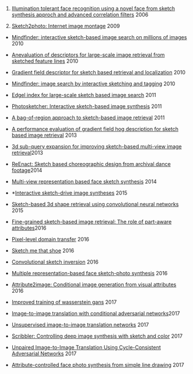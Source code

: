 1. [Illumination tolerant face recognition using a novel face from sketch synthesis approch and advanced correlation filters](http://xueshu.baidu.com/s?wd=paperuri%3A%28ad3d031446de898e507c7c7de4cec572%29&filter=sc_long_sign&sc_ks_para=q%3DIllumination%20Tolerant%20Face%20Recognition%20Using%20a%20Novel%20Face%20From%20Sketch%20Synthesis%20Approach%20and%20Advanced%20Correlation%20Filters&sc_us=5368160525585343042&tn=SE_baiduxueshu_c1gjeupa&ie=utf-8) 2006

2. [Sketch2photo: Internet image montage](http://orca.cf.ac.uk/45692/1/a124-chen.pdf) 2009

- [Mindfinder: interactive sketch-based image search on millions of images](http://xueshu.baidu.com/s?wd=Mindfinder%3A+interactive+sketch-based+image+search+on+millions+of+images&tn=SE_baiduxueshu_c1gjeupa&cl=3&ie=utf-8&bs=Edgel+index+for+large-scale+sketch+based+image+search&f=8&rsv_bp=1&rsv_sug2=1&sc_f_para=sc_tasktype%3D%7BfirstSimpleSearch%7D&rsv_n=2) 2010

- [Anevaluation of descriptors for large-scale image retrieval from sketched feature lines](http://xueshu.baidu.com/s?wd=Anevaluation+of+descriptors+for+large-scale+image+retrieval+from+sketched+feature+lines&tn=SE_baiduxueshu_c1gjeupa&cl=3&ie=utf-8&bs=Mindfinder%3A+interactive+sketch-based+image+search+on+millions+of+images&f=8&rsv_bp=1&rsv_sug2=1&sc_f_para=sc_tasktype%3D%7BfirstSimpleSearch%7D&rsv_n=2) 2010

- [Gradient field descriptor for sketch based retrieval and localization](http://xueshu.baidu.com/s?wd=Gradient+field+descriptor+for+sketch+based+retrieval+and+localization&tn=SE_baiduxueshu_c1gjeupa&cl=3&ie=utf-8&bs=Improved+training+of+wasserstein+gans&f=8&rsv_bp=1&rsv_sug2=1&sc_f_para=sc_tasktype%3D%7BfirstSimpleSearch%7D&rsv_n=2) 2010

- [Mindfinder: image search by interactive sketching and tagging](http://xueshu.baidu.com/s?wd=Mindfinder%3A+image+search+by+interactive+sketching+and+tagging&tn=SE_baiduxueshu_c1gjeupa&cl=3&ie=utf-8&bs=paperuri%3A%281481c44fdbcefa36c1a6acedcad6c604%29&f=8&rsv_bp=1&rsv_sug2=1&sc_f_para=sc_tasktype%3D%7BfirstSimpleSearch%7D&rsv_n=2) 2010

- [Edgel index for large-scale sketch based image search](http://xueshu.baidu.com/s?wd=Edgel+index+for+large-scale+sketch+based+image+search&tn=SE_baiduxueshu_c1gjeupa&cl=3&ie=utf-8&bs=Sketch2photo%3A+Internet+image+montage&f=8&rsv_bp=1&rsv_sug2=1&sc_f_para=sc_tasktype%3D%7BfirstSimpleSearch%7D&rsv_n=2) 2011



- [Photosketcher: Interactive sketch-based image synthesis](http://xueshu.baidu.com/s?wd=Photosketcher%3A+Interactive+sketch-based+image+synthesis&tn=SE_baiduxueshu_c1gjeupa&cl=3&ie=utf-8&bs=Anevaluation+of+descriptors+for+large-scale+image+retrieval+from+sketched+fe&f=8&rsv_bp=1&rsv_sug2=0&sc_f_para=sc_tasktype%3D%7BfirstSimpleSearch%7D&rsv_n=2) 2011

- [A bag-of-region approach to sketch-based image retrieval](http://xueshu.baidu.com/s?wd=A+bag-of-region+approach+to+sketch-based+image+retrieval&tn=SE_baiduxueshu_c1gjeupa&cl=3&ie=utf-8&bs=paperuri%3A%280f8ecbb356489b04052e96ad7f78d3f4%29&f=8&rsv_bp=1&rsv_sug2=0&sc_f_para=sc_tasktype%3D%7BfirstSimpleSearch%7D&rsv_n=2) 2011

- [A performance evaluation of gradient field hog description for sketch based image retrieval](http://xueshu.baidu.com/s?wd=paperuri%3A%280f8ecbb356489b04052e96ad7f78d3f4%29&filter=sc_long_sign&sc_ks_para=q%3DA%20performance%20evaluation%20of%20gradient%20field%20HOG%20descriptor%20for%20sketch%20based%20image%20retrieval%20%E2%98%86&sc_us=2918633580718865183&tn=SE_baiduxueshu_c1gjeupa&ie=utf-8) 2013

- [3d sub-query expansion for improving sketch-based multi-view image retrieval](http://xueshu.baidu.com/s?wd=3d+subquery+expansion+for+improving+sketch-based+multi-view+image+retrieval&tn=SE_baiduxueshu_c1gjeupa&cl=3&ie=utf-8&bs=Fine-grained+sketch-based+image+retrieval%3A+The+role+of+part-aware+attributes&f=8&rsv_bp=1&rsv_sug2=1&sc_f_para=sc_tasktype%3D%7BfirstSimpleSearch%7D&rsv_n=2)2013

- [ReEnact: Sketch based choreographic design from archival dance footage](http://xueshu.baidu.com/s?wd=Sketch+based+choreographic+design+from+archival+dance+footage&tn=SE_baiduxueshu_c1gjeupa&cl=3&ie=utf-8&bs=Image-to-image+translation+with+conditional+adversarial+networks&f=8&rsv_bp=1&rsv_sug2=1&sc_f_para=sc_tasktype%3D%7BfirstSimpleSearch%7D&rsv_n=2)2014

- [Multi-view representation based face sketch synthesis](http://xueshu.baidu.com/s?wd=Multi-view+representation+based+face+sketch+synthesis&tn=SE_baiduxueshu_c1gjeupa&cl=3&ie=utf-8&bs=Multiple+representation-based+face+sketch-photo+synthesis&f=8&rsv_bp=1&rsv_sug2=1&sc_f_para=sc_tasktype%3D%7BfirstSimpleSearch%7D&rsv_n=2) 2014

- *[Interactive sketch-drive image syntheses](http://xueshu.baidu.com/s?wd=paperuri%3A%281481c44fdbcefa36c1a6acedcad6c604%29&filter=sc_long_sign&sc_ks_para=q%3DInteractive%20Sketch%E2%80%90Driven%20Image%20Synthesis&sc_us=11863810056934778276&tn=SE_baiduxueshu_c1gjeupa&ie=utf-8) 2015

- [Sketch-based 3d shape retrieval using convolutional neural networks](http://xueshu.baidu.com/s?wd=Sketch-based+3d+shape+retrieval+using+convolutional+neural+networks&tn=SE_baiduxueshu_c1gjeupa&cl=3&ie=utf-8&bs=Mindfinder%3A+image+search+by+interactive+sketching+and+tagging&f=8&rsv_bp=1&rsv_sug2=1&sc_f_para=sc_tasktype%3D%7BfirstSimpleSearch%7D&rsv_n=2) 2015

- [Fine-grained sketch-based image retrieval: The role of part-aware attributes](http://xueshu.baidu.com/s?wd=Fine-grained+sketch-based+image+retrieval%3A+The+role+of+part-aware+attributes&tn=SE_baiduxueshu_c1gjeupa&cl=3&ie=utf-8&bs=Sketch+based+choreographic+design+from+archival+dance+footage&f=8&rsv_bp=1&rsv_sug2=1&sc_f_para=sc_tasktype%3D%7BfirstSimpleSearch%7D&rsv_n=2)2016

- [Pixel-level domain transfer](http://xueshu.baidu.com/s?wd=paperuri%3A%28f0b66150c199e5597318a5f355823f23%29&filter=sc_long_sign&sc_ks_para=q%3DPixel-Level%20Domain%20Transfer&sc_us=13432833586852786798&tn=SE_baiduxueshu_c1gjeupa&ie=utf-8) 2016

- [Sketch me that shoe](http://xueshu.baidu.com/s?wd=paperuri%3A%28a05ce16be82145600668c843ed9344e0%29&filter=sc_long_sign&sc_ks_para=q%3DSketch%20Me%20That%20Shoe&sc_us=&tn=SE_baiduxueshu_c1gjeupa&ie=utf-8) 2016

- [Convolutional sketch inversion](http://xueshu.baidu.com/s?wd=paperuri%3A%28ae69763dafd2367123e73d8aebf5626a%29&filter=sc_long_sign&sc_ks_para=q%3DConvolutional%20Sketch%20Inversion&sc_us=10939853274832756280&tn=SE_baiduxueshu_c1gjeupa&ie=utf-8) 2016

- [Multiple representation-based face sketch-photo synthesis](http://xueshu.baidu.com/s?wd=Multiple+representation-based+face+sketch-photo+synthesis&tn=SE_baiduxueshu_c1gjeupa&cl=3&ie=utf-8&bs=paperuri%3A%28ad3d031446de898e507c7c7de4cec572%29&f=8&rsv_bp=1&rsv_sug2=1&sc_f_para=sc_tasktype%3D%7BfirstSimpleSearch%7D&rsv_n=2) 2016

- [Attribute2image: Conditional image generation from visual attributes](http://xueshu.baidu.com/s?wd=Attribute2image%3A+Conditional+image+generation+from+visual+attributes&tn=SE_baiduxueshu_c1gjeupa&cl=3&ie=utf-8&bs=Multi-view+representation+based+face+sketch+synthesis&f=8&rsv_bp=1&rsv_sug2=1&sc_f_para=sc_tasktype%3D%7BfirstSimpleSearch%7D&rsv_n=2) 2016

- [Improved training of wasserstein gans](http://xueshu.baidu.com/s?wd=Improved+training+of+wasserstein+gans&tn=SE_baiduxueshu_c1gjeupa&cl=3&ie=utf-8&bs=Photosketcher%3A+Interactive+sketch-based+image+synthesis&f=8&rsv_bp=1&rsv_sug2=0&sc_f_para=sc_tasktype%3D%7BfirstSimpleSearch%7D&rsv_n=2) 2017

- [Image-to-image translation with conditional adversarial networks](http://xueshu.baidu.com/s?wd=Image-to-image+translation+with+conditional+adversarial+networks&tn=SE_baiduxueshu_c1gjeupa&cl=3&ie=utf-8&bs=A+bag-of-region+approach+to+sketch-based+image+retrieval&f=8&rsv_bp=1&rsv_sug2=1&sc_f_para=sc_tasktype%3D%7BfirstSimpleSearch%7D&rsv_n=2)2017

- [Unsupervised image-to-image translation networks](http://xueshu.baidu.com/s?wd=Unsupervised+image-to-image+translation+networks&tn=SE_baiduxueshu_c1gjeupa&cl=3&ie=utf-8&bs=3d+subquery+expansion+for+improving+sketch-based+multi-view+image+retrieval&f=8&rsv_bp=1&rsv_sug2=0&sc_f_para=sc_tasktype%3D%7BfirstSimpleSearch%7D&rsv_n=2) 2017

- [Scribbler: Controlling deep image synthesis with sketch and color](http://xueshu.baidu.com/s?wd=Scribbler%3A+Controlling+deep+image+synthesis+with+sketch+and+color&tn=SE_baiduxueshu_c1gjeupa&cl=3&ie=utf-8&bs=Unsupervised+image-to-image+translation+networks&f=8&rsv_bp=1&rsv_sug2=1&sc_f_para=sc_tasktype%3D%7BfirstSimpleSearch%7D&rsv_n=2) 2017

- [Unpaired Image-to-Image Translation Using Cycle-Consistent Adversarial Networks](http://xueshu.baidu.com/s?wd=Unpaired+Image-to-Image+Translation+Using+Cycle-Consistent+Adversarial+Networks&tn=SE_baiduxueshu_c1gjeupa&cl=3&ie=utf-8&bs=paperuri%3A%28a05ce16be82145600668c843ed9344e0%29&f=8&rsv_bp=1&rsv_sug2=1&sc_f_para=sc_tasktype%3D%7BfirstSimpleSearch%7D&rsv_n=2) 2017

- [Attribute-controlled face photo synthesis from simple line drawing](http://xueshu.baidu.com/s?wd=Attribute-controlled+face+photo+synthesis+from+simple+line+drawing&tn=SE_baiduxueshu_c1gjeupa&cl=3&ie=utf-8&bs=paperuri%3A%28ae69763dafd2367123e73d8aebf5626a%29&f=8&rsv_bp=1&rsv_sug2=1&sc_f_para=sc_tasktype%3D%7BfirstSimpleSearch%7D&rsv_n=2) 2017














